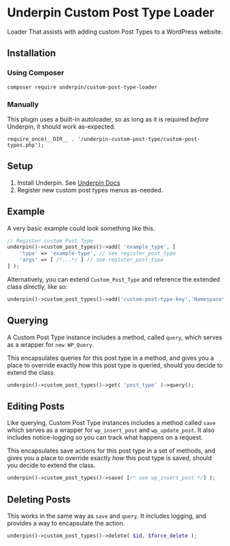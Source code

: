 # Underpin Custom Post Type Loader

Loader That assists with adding custom Post Types to a WordPress website.

## Installation

### Using Composer

`composer require underpin/custom-post-type-loader`

### Manually

This plugin uses a built-in autoloader, so as long as it is required _before_
Underpin, it should work as-expected.

`require_once(__DIR__ . '/underpin-custom-post-type/custom-post-types.php');`

## Setup

1. Install Underpin. See [Underpin Docs](https://www.github.com/underpin-wp/underpin)
1. Register new custom post types menus as-needed.

## Example

A very basic example could look something like this.

```php
// Register custom Post Type
underpin()->custom_post_types()->add( 'example_type', [
	'type' => 'example-type', // see register_post_type
	'args' => [ /*...*/ ] // see register_post_type
] );

```

Alternatively, you can extend `Custom_Post_Type` and reference the extended class directly, like so:

```php
underpin()->custom_post_types()->add('custom-post-type-key','Namespace\To\Class');
```

## Querying

A Custom Post Type instance includes a method, called `query`, which serves as a wrapper for `new WP_Query`.

This encapsulates queries for this post type in a method, and gives you a place to override exactly _how_ this post type
is queried, should you decide to extend the class.

```php
underpin()->custom_post_types()->get( 'post_type' )->query();
```

## Editing Posts

Like querying, Custom Post Type instances includes a method called `save` which serves as a wrapper for `wp_insert_post`
and `wp_update_post`. It also includes notice-logging so you can track what happens on a request.

This encapsulates save actions for this post type in a set of methods, and gives you a place to override exactly _how_
this post type is saved, should you decide to extend the class.

```php
underpin()->custom_post_types()->save( [/* see wp_insert_post */] );
```

## Deleting Posts

This works in the same way as `save` and `query`. It includes logging, and provides a way to encapsulate the action.

```php
underpin()->custom_post_types()->delete( $id, $force_delete );
```
